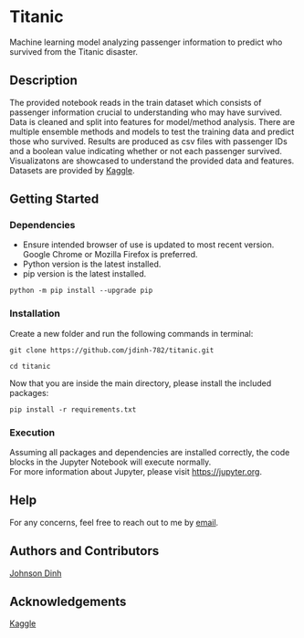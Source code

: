 # Titanic
Machine learning model analyzing passenger information to predict who survived from the Titanic disaster.

## Description
The provided notebook reads in the train dataset which consists of passenger information crucial to understanding who may have survived. Data is cleaned and split into features for model/method analysis. There are multiple ensemble methods and models to test the training data and predict those who survived. Results are produced as csv files with passenger IDs and a boolean value indicating whether or not each passenger survived. Visualizatons are showcased to understand the provided data and features. Datasets are provided by [Kaggle](https://www.kaggle.com/c/titanic).

## Getting Started
### Dependencies
* Ensure intended browser of use is updated to most recent version. Google Chrome or Mozilla Firefox is preferred.
* Python version is the latest installed.
* pip version is the latest installed.
```
python -m pip install --upgrade pip
```

### Installation
Create a new folder and run the following commands in terminal:
``` 
git clone https://github.com/jdinh-782/titanic.git

cd titanic 
```

Now that you are inside the main directory, please install the included packages:
```
pip install -r requirements.txt
```

### Execution
Assuming all packages and dependencies are installed correctly, the code blocks in the Jupyter Notebook will execute normally. <br>
For more information about Jupyter, please visit https://jupyter.org.

## Help
For any concerns, feel free to reach out to me by [email](mailto:dinhjd@uci.edu?subject=[GitHub]%20Source%20Han%20Sans).

## Authors and Contributors
[Johnson Dinh](https://www.linkedin.com/in/johnson-dinh/) <br>

## Acknowledgements
[Kaggle](https://www.kaggle.com/)

